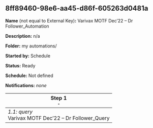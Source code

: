 ## 8ff89460-98e6-aa45-d86f-605263d0481a

**Name** (not equal to External Key)**:** Varivax MOTF Dec’22 – Dr Follower_Automation

**Description:** n/a

**Folder:** my automations/

**Started by:** Schedule

**Status:** Ready

**Schedule:** Not defined

**Notifications:** _none_


| Step 1<br>_<small>-</small>_ |
| --- |
| _1.1: query_<br>Varivax MOTF Dec’22 – Dr Follower_Query |
